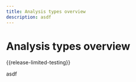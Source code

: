 ```yaml
---
title: Analysis types overview
description: asdf
---
```

# Analysis types overview

{{release-limited-testing}}

asdf
